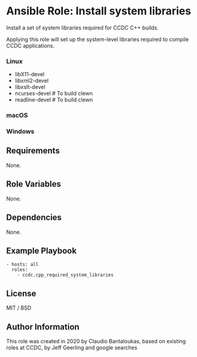 # Ansible Role: Install system libraries

Install a set of system libraries required for CCDC C++ builds.

Applying this role will set up the system-level libraries required to compile CCDC applications.

### Linux

- libX11-devel
- libxml2-devel
- libxslt-devel
- ncurses-devel   # To build clewn
- readline-devel  # To build clewn

### macOS

### Windows

## Requirements

None.

## Role Variables

None.

## Dependencies

None.

## Example Playbook

    - hosts: all
      roles:
        - ccdc.cpp_required_system_libraries

## License

MIT / BSD

## Author Information

This role was created in 2020 by Claudio Bantaloukas, based on existing roles at CCDC, by Jeff Geerling and google searches